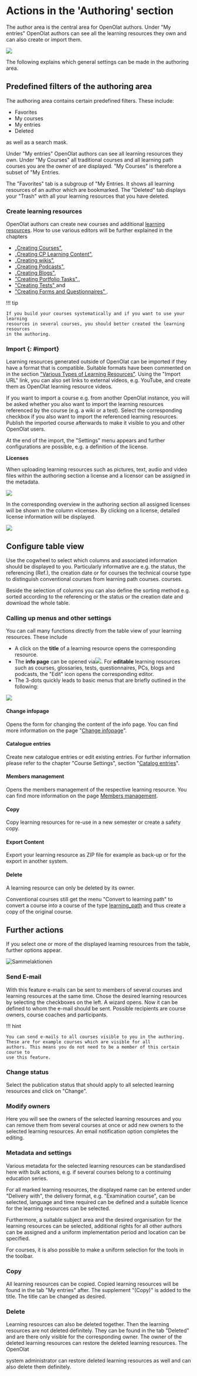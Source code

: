 #  Actions in the 'Authoring' section

The author area is the central area for OpenOlat authors. Under "My entries" OpenOlat authors can see all the learning resources they own and can also create or import them. 

![](assets/actions_authoring.png)

The following explains which general settings can be made in the authoring area. 

## Predefined filters of the authoring area

The authoring area contains certain predefined filters. These include:

* Favorites
* My courses
* My entries
* Deleted

as well as a search mask.

Under "My entries" OpenOlat authors can see all learning resources they own. Under "My Courses" all traditional courses and all learning path courses you are the owner of are displayed. "My Courses" is therefore a subset of "My Entries. 

The "Favorites" tab is a subgroup of "My Entries. It shows all learning resources of an author which are bookmarked. The "Deleted"
tab displays your "Trash" with all your learning resources that you have
deleted.

###  Create learning resources

OpenOlat authors can create new courses and additional [learning resources](Various_Types_of_Learning_Resources.md). How to use various editors will be further explained in the
chapters 

* [„Creating Courses"](../course_create/index.md), 
* [„Creating CP Learning Content"](../resource_cp/index.md), 
* [„Creating wikis"](../resource_wiki/index.md), 
* [„Creating Podcasts"](../resource_podcast/index.md), 
* [„Creating Blogs"](../resource_blog/index.md), 
* ["Creating Portfolio Tasks",](../portfolio/index.md),
* ["Creating Tests" ](../tests/index.md) and
* ["Creating Forms and Questionnaires" ](../forms/index.md).


!!! tip

    If you build your courses systematically and if you want to use your learning
    resources in several courses, you should better created the learning resources
    in the authoring.

###  Import {: #import}

Learning resources generated outside of OpenOlat can be imported if they have
a format that is compatible. Suitable formats have been commented on in the
section ["Various Types of Learning Resources"](Various_Types_of_Learning_Resources.md). Using the "Import URL"
link, you can also set links to external videos, e.g. YouTube, and create them
as OpenOlat learning resource videos.

If you want to import a course e.g. from another OpenOlat instance, you will
be asked whether you also want to import the learning resources referenced by
the course (e.g. a wiki or a test). Select the corresponding checkbox if you
also want to import the referenced learning resources. Publish the imported
course afterwards to make it visible to you and other OpenOlat users.

At the end of the import, the "Settings" menu appears and further
configurations are possible, e.g. a definition of the license.

 **Licenses**

When uploading learning resources such as pictures, text, audio and video
files within the authoring section a license and a licensor can be assigned in
the metadata.

![](assets/LizenzMgmt_01_EN2.png)

In the corresponding overview in the authoring section all assigned licenses
will be shown in the column «license». By clicking on a license, detailed
license information will be displayed.

![](assets/Autorenbereich_Lizenz_en.png)

## Configure table view

Use the cogwheel to select which columns and associated
information should be displayed to you. Particularly informative are e.g.
the status, the referencing (Ref.), the creation date or for courses
the technical course type to distinguish conventional courses from learning path courses.
courses.  

Beside the selection of columns you can also define the sorting method
e.g. sorted according to the referencing or the status or the
creation date and download the whole table.


###  Calling up menus and other settings

You can call many functions directly from the table view of your learning
resources. These include

  * A click on the **title** of a learning resource opens the corresponding resource.
  * The **info page** can be opened via![](assets/infopage_5e89ac_64.png). For **editable** learning resources such as courses, glossaries, tests, questionnaires, PCs, blogs and podcasts, the "Edit" icon opens the corresponding editor.
  * The 3-dots quickly leads to basic menus that are briefly outlined in the following:

![](assets/Autorenbereich_3_Punkte_en.png)


#### Change infopage

Opens the form for changing the content of the info page. You can find more
information on the page "[Change infopage](../course_create/Course_Settings.md#CourseSettings-d14e1774)".

#### Catalogue entries

Create new catalogue entries or edit existing entries. For further information
please refer to the chapter "Course Settings", section "[Catalog entries](../course_create/Course_Settings.md#CourseSettings-d14e1825)".

#### Members management

Opens the members management of the respective learning resource. You can find
more information on the page [Members management](../course_operation/Members_management.md).

#### Copy

Copy learning resources for re-use in a new semester or create a safety copy.

#### Export Content

Export your learning resource as ZIP file for example as back-up or for the
export in another system.

#### Delete

A learning resource can only be deleted by its owner.

Conventional courses still get the menu "Convert to learning path" to convert a
course into a course of the type [learning_path](../course_create/Learning_path_course.md)
and thus create a copy of the original course.

## Further actions

If you select one or more of the displayed learning resources from the table, further options appear. 

![Sammelaktionen](assets/Sammelaktion_en.png)


### Send E-mail

With this feature e-mails can be sent to members of several courses and
learning resources at the same time. Chose the desired learning resources by
selecting the checkboxes on the left. A wizard opens. Now it can be defined to whom the e-mail should be sent. Possible recipients are course owners, course coaches and participants. 

!!! hint

    You can send e-mails to all courses visible to you in the authoring. These are for example courses which are visible for all
    authors. This means you do not need to be a member of this certain course to
    use this feature.

### Change status
Select the publication status that should apply to all selected learning resources and click on "Change".

### Modify owners

Here you will see the owners of the selected learning resources and you can
remove them from several courses at once or add new owners to the selected
learning resources. An email notification option completes the editing.

### Metadata and settings

Various metadata for the selected learning resources can be standardised here with bulk actions, e.g. if several courses belong to a continuing education series.

For all marked learning resources, the displayed name can be entered under "Delivery with", the delivery format, e.g. "Examination course", can be selected, language and time required can be defined and a suitable licence for the learning resources can be selected.

Furthermore, a suitable subject area and the desired organisation for the learning resources can be selected, additional rights for all other authors can be assigned and a uniform implementation period and location can be specified.

For courses, it is also possible to make a uniform selection for the tools in the toolbar.


### Copy

All learning resources can be copied. Copied learning resources will be found
in the tab "My entries" after. The supplement "(Copy)" is added to the title.
The title can be changed as desired.

### Delete

Learning resources can also be deleted together. Then the learning resources
are not deleted definitely. They can be found in the tab "Deleted" and are
there only visible for the corresponding owner. The owner of the deleted
learning resources can restore the deleted learning resources. The OpenOlat

system administrator can restore deleted learning resources as well and can
also delete them definitely.

  

